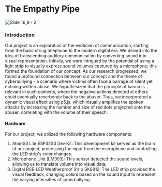 # The Empathy Pipe 
![Slide 16_9 - 2](https://github.com/xiaocoz/IXD-prototyping-temp/assets/137859417/b59d2381-00bb-4653-a589-db1fe8b9d252)

### Introduction
Our project is an exploration of the evolution of communication, starting from the basic string telephone to the modern digital era. We delved into the idea of transcending auditory communication by converting sound into visual representation. Initially, we were intrigued by the potential of using a light strip to visually express sound volumes captured by a microphone; this formed the foundation of our concept. As our research progressed, we found a profound connection between our concept and the theme of cyberbullying - a scenario where victims often face a barrage of silent yet echoing written abuse. We hypothesized that the principle of karma is relevant in such contexts, where the negative actions directed at others could eventually reverberate back to the abuser. Thus, we incorporated a dynamic visual effect using p5.js, which visually amplifies the spoken attacks by increasing the number and size of red dots projected onto the abuser, correlating with the volume of their speech.

#### Hardware
For our project, we utilized the following hardware components:

1. AtomS3 Lite ESP32S3 Dev Kit: This development kit served as the brain of our project, processing the input from the microphone and controlling the LED strip's color changes.
2. Microphone Unit (LM393): This sensor detected the sound levels, allowing us to translate volume into visual data.
3. Digital RGB LED Weatherproof Strip SK6812: The LED strip provided the visual feedback, changing colors based on the sound input to represent the varying intensities of cyberbullying.


